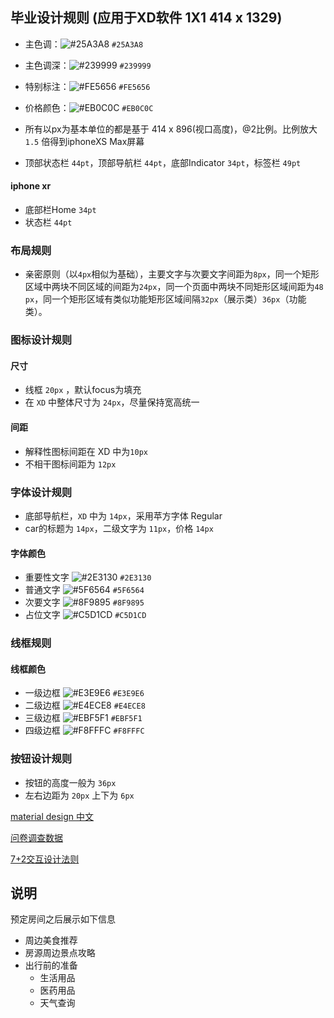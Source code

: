 ## 毕业设计规则 (应用于XD软件 1X1 414 x 1329)

+ 主色调：![#25A3A8](https://placehold.it/15/25A3A8/000000?text=+) `#25A3A8`
+ 主色调深：![#239999](https://placehold.it/15/239999/000000?text=+) `#239999`
+ 特别标注：![#FE5656](https://placehold.it/15/FE5656/000000?text=+) `#FE5656`

+ 价格颜色：![#EB0C0C](https://placehold.it/15/EB0C0C/000000?text=+) `#EB0C0C`

+ 所有以px为基本单位的都是基于 414 x 896(视口高度)，@2比例。比例放大 `1.5` 倍得到iphoneXS Max屏幕

+ 顶部状态栏 `44pt`，顶部导航栏 `44pt`，底部Indicator `34pt`，标签栏 `49pt`

#### iphone xr
+ 底部栏Home `34pt`
+ 状态栏 `44pt`

### 布局规则

+ 亲密原则（以`4px`相似为基础），主要文字与次要文字间距为`8px`，同一个矩形区域中两块不同区域的间距为`24px`，同一个页面中两块不同矩形区域间距为`48 px`，同一个矩形区域有类似功能矩形区域间隔`32px`（展示类）`36px`（功能类）。

### 图标设计规则

#### 尺寸
+ 线框 `20px` ，默认focus为填充
+ 在 `XD` 中整体尺寸为 `24px`，尽量保持宽高统一

#### 间距
+ 解释性图标间距在 XD 中为`10px`
+ 不相干图标间距为 `12px`

### 字体设计规则

+ 底部导航栏，`XD` 中为 `14px`，采用苹方字体 Regular
+ car的标题为 `14px`，二级文字为 `11px`，价格 `14px`

#### 字体颜色

+ 重要性文字 ![#2E3130](https://placehold.it/15/2E3130/000000?text=+) `#2E3130`
+ 普通文字 ![#5F6564](https://placehold.it/15/5F6564/000000?text=+) `#5F6564`
+ 次要文字 ![#8F9895](https://placehold.it/15/8F9895/000000?text=+) `#8F9895`
+ 占位文字 ![#C5D1CD](https://placehold.it/15/C5D1CD/000000?text=+) `#C5D1CD`

### 线框规则

#### 线框颜色

+ 一级边框 ![#E3E9E6](https://placehold.it/15/E3E9E6/000000?text=+) `#E3E9E6`
+ 二级边框 ![#E4ECE8](https://placehold.it/15/E4ECE8/000000?text=+) `#E4ECE8`
+ 三级边框 ![#EBF5F1](https://placehold.it/15/EBF5F1/000000?text=+) `#EBF5F1`
+ 四级边框 ![#F8FFFC](https://placehold.it/15/F8FFFC/000000?text=+) `#F8FFFC`

### 按钮设计规则

+ 按钮的高度一般为 `36px`
+ 左右边距为 `20px` 上下为 `6px`


[material design 中文](https://www.mdui.org/design/)

[问卷调查数据](https://wj.qq.com/stat/overview.html?sid=3556743)

[7+2交互设计法则](http://uih2.com/4315/)

## 说明

预定房间之后展示如下信息
+ 周边美食推荐
+ 房源周边景点攻略
+ 出行前的准备
	+ 生活用品
	+ 医药用品
	+ 天气查询